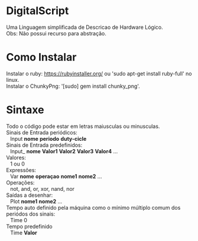 # DigitalScript
Uma Linguagem simplificada de Descricao de Hardware Lógico.  
Obs: Não possui recurso para abstração.  
# Como Instalar
Instalar o ruby: https://rubyinstaller.org/ ou  'sudo apt-get install ruby-full' no linux.  
Instalar o ChunkyPng: '[sudo] gem install chunky_png'.  
# Sintaxe
Todo o código pode estar em letras maiusculas ou minusculas. <br />
Sinais de Entrada periódicos: <br />
&ensp;	Input <b>nome</b> <b>periodo</b> <b>duty-cicle</b> <br />
Sinais de Entrada predefinidos: <br />
&ensp;	Input_ <b>nome</b> <b>Valor1</b> <b>Valor2</b> <b>Valor3</b> <b>Valor4</b> ... <br />
Valores: <br />
&ensp;	1 ou 0 <br />
Expressões: <br />
&ensp;	Var <b>nome</b> <b>operaçao</b> <b>nome1</b> <b>nome2</b> ... <br />
Operações: <br />
&ensp;	not, and, or, xor, nand, nor <br />
Saídas a desenhar: <br />
&ensp;	Plot <b>nome1</b> <b>nome2</b> ... <br />
Tempo auto definido pela máquina como o mínimo múltiplo comum dos periódos dos sinais: <br />
&ensp; 	Time 0 <br />
Tempo predefinido <br />
&ensp;	Time <b>Valor</b> <br />
